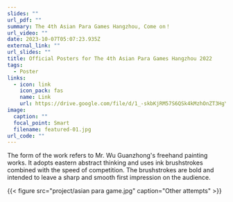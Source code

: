 ```yaml
---
slides: ""
url_pdf: ""
summary: The 4th Asian Para Games Hangzhou, Come on！
url_video: ""
date: 2023-10-07T05:07:23.935Z
external_link: ""
url_slides: ""
title: Official Posters for The 4th Asian Para Games Hangzhou 2022
tags:
  - Poster
links:
  - icon: link
    icon_pack: fas
    name: Link
    url: https://drive.google.com/file/d/1_-skbKjRM57S6QSk4kMzhOnZT3HgY0ij/view?usp=sharing
image:
  caption: ""
  focal_point: Smart
  filename: featured-01.jpg
url_code: ""
---
```

The form of the work refers to Mr. Wu Guanzhong's freehand painting works. It adopts eastern abstract thinking and uses ink brushstrokes combined with the speed of competition. The brushstrokes are bold and intended to leave a sharp and smooth first impression on the audience.

{{< figure src="project/asian para game.jpg" caption="Other attempts" >}}